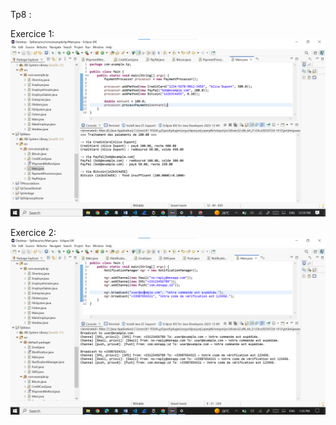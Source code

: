  Tp8   : 


 Exercice 1:
 ![image alt](https://github.com/laouysalma/Tp8Java/blob/main/Ex1.png?raw=true)


 Exercice 2:
 ![image alt](https://github.com/laouysalma/Tp8Java/blob/main/Ex2.png?raw=true)
